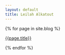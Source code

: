 ```yaml
---
layout: default
title: Leilah Alkatout
---
```

 
 {% for page in site.blog %}
  
  [{{page.title}}]({{page.url}})
  
 {% endfor %}



